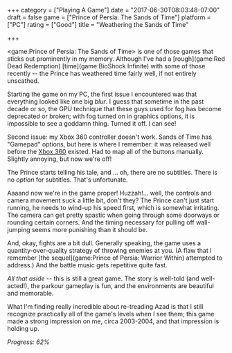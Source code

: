 +++
category = ["Playing A Game"]
date = "2017-06-30T08:03:48-07:00"
draft = false
game = ["Prince of Persia: The Sands of Time"]
platform = ["PC"]
rating = ["Good"]
title = "Weathering the Sands of Time"

+++

<game:Prince of Persia: The Sands of Time> is one of those games that sticks out prominently in my memory.  Although I've had a [rough](game:Red Dead Redemption) [time](game:BioShock Infinite) with some of those recently -- the Prince has weathered time fairly well, if not entirely unscathed.

Starting the game on my PC, the first issue I encountered was that everything looked like one big <i>blur</i>.  I guess that sometime in the past decade or so, the GPU technique that these guys used for fog has become deprecated or broken; with fog turned on in graphics options, it is impossible to see a goddamn thing.  Turned it off.  I can see!

Second issue: my Xbox 360 controller doesn't work.  Sands of Time has "Gamepad" options, but here is where I remember: it was released well before the [Xbox 360](platform:X360) existed.  Had to map all of the buttons manually.  Slightly annoying, but now we're off!

The Prince starts telling his tale, and ... oh, there are no subtitles.  There is no <i>option</i> for subtitles.  That's unfortunate.

Aaaand now we're in the game proper!  Huzzah!... well, the controls and camera movement suck a little bit, don't they?  The Prince can't just start running, he needs to wind-up his speed first, which is somewhat irritating.  The camera can get pretty spastic when going through some doorways or rounding certain corners.  And the timing necessary for pulling off wall-jumping seems more punishing than it should be.

And, okay, fights are a bit dull.  Generally speaking, the game uses a quantity-over-quality strategy of throwing enemies at you.  (A flaw that I remember [the sequel](game:Prince of Persia: Warrior Within) attempted to address.)  And the battle music gets repetitive quite fast.

<i>All that aside</i> -- this is still a great game.  The story is well-told (and well-acted!), the parkour gameplay is fun, and the environments are beautiful and memorable.

What I'm finding really incredible about re-treading Azad is that I still recognize practically all of the game's levels when I see them; this game made a strong impression on me, circa 2003-2004, and that impression is holding up.

<i>Progress: 62%</i>
